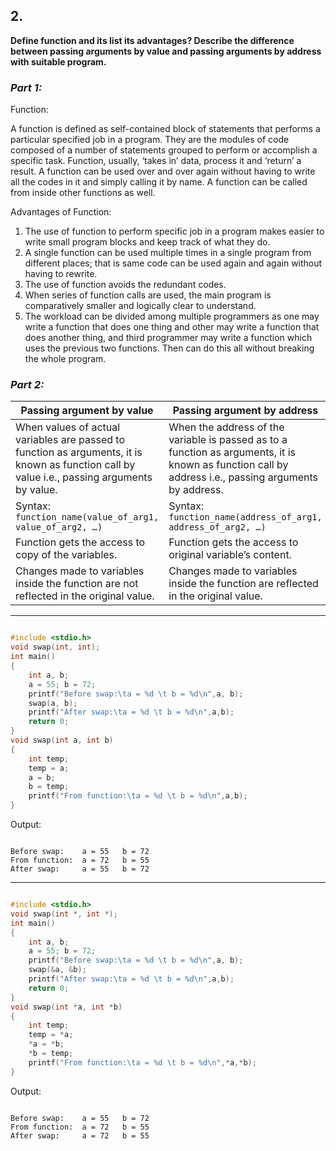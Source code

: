 ## 2.

**Define function and its list its advantages? Describe the difference between passing arguments by value and passing arguments by address with suitable program.**

### _Part 1:_

Function:

A function is defined as self-contained block of statements that performs a particular specified job in a program. They are the modules of code composed of a number of statements grouped to perform or accomplish a specific task. Function, usually, ‘takes in’ data, process it and ‘return’ a result. A function can be used over and over again without having to write all the codes in it and simply calling it by name. A function can be called from inside other functions as well.

Advantages of Function:

1. The use of function to perform specific job in a program makes easier to write small program blocks and keep track of what they do.
2. A single function can be used multiple times in a single program from different places; that is same code can be used again and again without having to rewrite.
3. The use of function avoids the redundant codes.
4. When series of function calls are used, the main program is comparatively smaller and logically clear to understand.
5. The workload can be divided among multiple programmers as one may write a function that does one thing and other may write a function that does another thing, and third programmer may write a function which uses the previous two functions. Then can do this all without breaking the whole program.

### _Part 2:_

| Passing argument by value                                                                                                                    | Passing argument by address                                                                                                                           |
| -------------------------------------------------------------------------------------------------------------------------------------------- | ----------------------------------------------------------------------------------------------------------------------------------------------------- |
| When values of actual variables are passed to function as arguments, it is known as function call by value i.e., passing arguments by value. | When the address of the variable is passed as to a function as arguments, it is known as function call by address i.e., passing arguments by address. |
| Syntax: `function_name(value_of_arg1, value_of_arg2, …)`                                                                                     | Syntax: `function_name(address_of_arg1, address_of_arg2, …)`                                                                                          |
| Function gets the access to copy of the variables.                                                                                           | Function gets the access to original variable’s content.                                                                                              |
| Changes made to variables inside the function are not reflected in the original value.                                                       | Changes made to variables inside the function are reflected in the original value.                                                                    |

---

```C

#include <stdio.h>
void swap(int, int);
int main()
{
    int a, b;
    a = 55; b = 72;
    printf("Before swap:\ta = %d \t b = %d\n",a, b);
    swap(a, b);
    printf("After swap:\ta = %d \t b = %d\n",a,b);
    return 0;
}
void swap(int a, int b)
{
    int temp;
    temp = a;
    a = b;
    b = temp;
    printf("From function:\ta = %d \t b = %d\n",a,b);
}
```

Output:

```shell

Before swap:    a = 55   b = 72
From function:  a = 72   b = 55
After swap:     a = 55   b = 72

```

---

```C

#include <stdio.h>
void swap(int *, int *);
int main()
{
    int a, b;
    a = 55; b = 72;
    printf("Before swap:\ta = %d \t b = %d\n",a, b);
    swap(&a, &b);
    printf("After swap:\ta = %d \t b = %d\n",a,b);
    return 0;
}
void swap(int *a, int *b)
{
    int temp;
    temp = *a;
    *a = *b;
    *b = temp;
    printf("From function:\ta = %d \t b = %d\n",*a,*b);
}

```

Output:

```shell

Before swap:    a = 55   b = 72
From function:  a = 72   b = 55
After swap:     a = 72   b = 55

```
